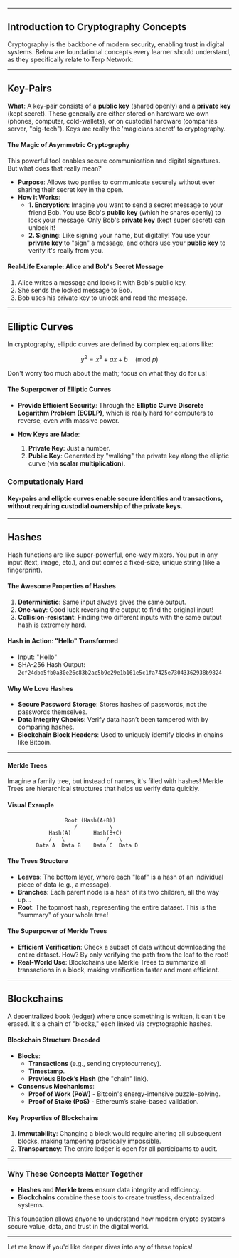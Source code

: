   
---

## **Introduction to Cryptography Concepts**  
Cryptography is the backbone of modern security, enabling trust in digital systems. Below are foundational concepts every learner should understand, as they specifically relate to Terp Network:

---

## **Key-Pairs**  
**What**: A key-pair consists of a **public key** (shared openly) and a **private key** (kept secret). These generally are either stored on hardware we own (phones, computer, cold-wallets), or on custodial hardware (companies server, "big-tech"). Keys are really the 'magicians secret' to cryptography.


#### **The Magic of Asymmetric Cryptography**
This powerful tool enables secure communication and digital signatures. But what does that really mean?

* **Purpose**: Allows two parties to communicate securely without ever sharing their secret key in the open.
* **How it Works**:
	+ **1. Encryption**: Imagine you want to send a secret message to your friend Bob. You use Bob's **public key** (which he shares openly) to lock your message. Only Bob's **private key** (kept super secret) can unlock it!
	+ **2. Signing**: Like signing your name, but digitally! You use your **private key** to "sign" a message, and others use your **public key** to verify it's really from you. 

#### **Real-Life Example: Alice and Bob's Secret Message**

1. Alice writes a message and locks it with Bob's public key.
2. She sends the locked message to Bob.
3. Bob uses his private key to unlock and read the message.

---

## **Elliptic Curves**  
 In cryptography, elliptic curves are defined by complex equations like:

$$ y^2 = x^3 + ax + b \quad \text{(mod } p\text{)} $$

Don't worry too much about the math; focus on what they do for us!

#### **The Superpower of Elliptic Curves**

* **Provide Efficient Security**: Through the **Elliptic Curve Discrete Logarithm Problem (ECDLP)**, which is really hard for computers to reverse, even with massive power.
 
* **How Keys are Made**:
	1. **Private Key**: Just a number.
	2. **Public Key**: Generated by "walking" the private key along the elliptic curve (via **scalar multiplication**).
<!-- - **Applications**: Used in Bitcoin (ECDSA), Ethereum, and TLS for secure key exchange.   -->

### Computationaly Hard 
<!-- todo: describe how these are computationally hard in a way that is easy to understand, and stimulates retention o -->

#### **Key-pairs** and **elliptic curves** enable secure identities and transactions, without requiring custodial ownership of the private keys.  
---

## **Hashes**  
Hash functions are like super-powerful, one-way mixers. You put in any input (text, image, etc.), and out comes a fixed-size, unique string (like a fingerprint).

#### **The Awesome Properties of Hashes**

1. **Deterministic**: Same input always gives the same output.
2. **One-way**: Good luck reversing the output to find the original input!
3. **Collision-resistant**: Finding two different inputs with the same output hash is extremely hard.

#### **Hash in Action: "Hello" Transformed**

* Input: "Hello"
* SHA-256 Hash Output: `2cf24dba5fb0a30e26e83b2ac5b9e29e1b161e5c1fa7425e73043362938b9824`

#### **Why We Love Hashes**

* **Secure Password Storage**: Stores hashes of passwords, not the passwords themselves.
* **Data Integrity Checks**: Verify data hasn’t been tampered with by comparing hashes.
* **Blockchain Block Headers**: Used to uniquely identify blocks in chains like Bitcoin.

---

#### **Merkle Trees**  
Imagine a family tree, but instead of names, it's filled with hashes! Merkle Trees are hierarchical structures that helps us verify data quickly.

#### **Visual Example**
```
                  Root (Hash(A+B))
                     /          \
             Hash(A)       Hash(B+C)
             /   \             /   \
         Data A  Data B    Data C  Data D
```

#### **The Trees Structure**

* **Leaves**: The bottom layer, where each "leaf" is a hash of an individual piece of data (e.g., a message).
* **Branches**: Each parent node is a hash of its two children, all the way up...
* **Root**: The topmost hash, representing the entire dataset. This is the "summary" of your whole tree!

#### **The Superpower of Merkle Trees**

* **Efficient Verification**: Check a subset of data without downloading the entire dataset. How? By only verifying the path from the leaf to the root!
* **Real-World Use**: Blockchains use Merkle Trees to summarize all transactions in a block, making verification faster and more efficient.

---

## **Blockchains**  
A decentralized book (ledger) where once something is written, it can't be erased. It's a chain of "blocks," each linked via cryptographic hashes.

#### **Blockchain Structure Decoded**
* **Blocks**:
	+ **Transactions** (e.g., sending cryptocurrency).
	+ **Timestamp**.
	+ **Previous Block’s Hash** (the "chain" link).
* **Consensus Mechanisms**:
	+ **Proof of Work (PoW)** - Bitcoin's energy-intensive puzzle-solving.
	+ **Proof of Stake (PoS)** - Ethereum’s stake-based validation.

#### **Key Properties of Blockchains**

1. **Immutability**: Changing a block would require altering all subsequent blocks, making tampering practically impossible.
2. **Transparency**: The entire ledger is open for all participants to audit.

---

### **Why These Concepts Matter Together**  

- **Hashes** and **Merkle trees** ensure data integrity and efficiency.  
- **Blockchains** combine these tools to create trustless, decentralized systems.  

This foundation allows anyone to understand how modern crypto systems secure value, data, and trust in the digital world.  

---  
Let me know if you'd like deeper dives into any of these topics!